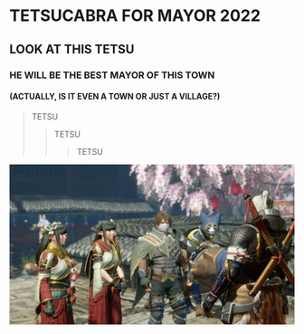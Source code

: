 # TETSUCABRA FOR MAYOR 2022
## LOOK AT THIS TETSU
### HE WILL BE THE BEST MAYOR OF THIS TOWN
#### (ACTUALLY, IS IT EVEN A TOWN OR JUST A VILLAGE?)


>TETSU
>>TETSU
>>>TETSU

![tetsu](https://github.com/BorisPlaceholder/BorisPlaceholder.github.io/blob/main/huntermonster.jpg)





  
